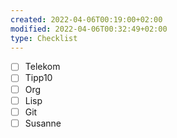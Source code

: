 ```yaml
---
created: 2022-04-06T00:19:00+02:00
modified: 2022-04-06T00:32:49+02:00
type: Checklist
---
```


- [ ] Telekom
- [ ] Tipp10
- [ ] Org
- [ ] Lisp
- [ ] Git
- [ ] Susanne
